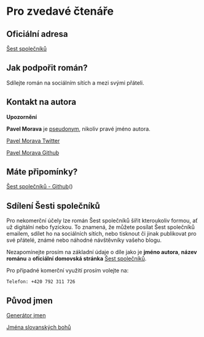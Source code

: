# Pro zvedavé čtenáře

## Oficiální adresa

[Šest společníků](https://www.sest-spolecniku.cz/)

## Jak podpořit román?

Sdílejte román na sociálním sítích a mezi svými přáteli.

## Kontakt na autora

**Upozornění**

**Pavel Morava** je [pseudonym](https://cs.wikipedia.org/wiki/Pseudonym), nikoliv pravé jméno autora.

[Pavel Morava Twitter](https://twitter.com/hanpari)

[Pavel Morava Github](https://github.com/hanpari)

## Máte připomínky?

[Šest společníků - Github](https://github.com/hanpari/sest-spolecniku)()

## Sdílení Šesti společníků

Pro nekomerční účely lze román Šest společníků šířit kteroukoliv formou, ať už digitální nebo fyzickou. To znamená, že můžete posílat Šest společníků emailem, sdílet ho na sociálních sítích, nebo tisknout či jinak publikovat pro své přátelé, známé nebo náhodné návštěvníky vašeho blogu.

Nezapomínejte prosím na základní údaje o díle jako je **jméno autora**, **název románu** a **oficiální domovská stránka** [Šest společníků](https://www.sest-spolecniku.cz/).

Pro případné komerční využití prosím volejte na:

    Telefon: +420 792 311 726

## Původ jmen

[Generátor jmen](http://www.jmenaprijmeni.cz/generator-jmen-online)

[Jména slovanských bohů](http://www.jmenaprijmeni.cz/jmena-bohu-a-bohyn/1442-jmena-slovanskych-bohu)


